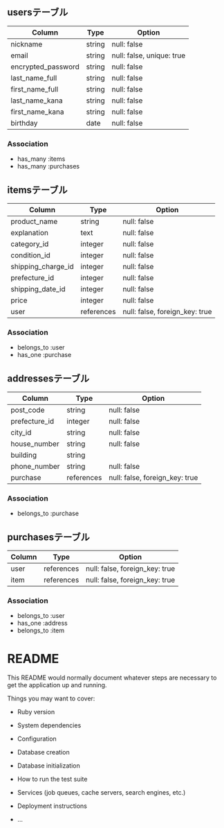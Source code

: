 ## usersテーブル
| Column                | Type              | Option                         |
| --------------------- | ----------------- | ------------------------------ |
| nickname              | string            | null: false                    |
| email                 | string            | null: false, unique: true      |
| encrypted_password    | string            | null: false                    |
| last_name_full        | string            | null: false                    |
| first_name_full       | string            | null: false                    |
| last_name_kana        | string            | null: false                    |
| first_name_kana       | string            | null: false                    |
| birthday              | date              | null: false                    |

### Association
- has_many :items
- has_many :purchases


## itemsテーブル
| Column                | Type              | Option                         |
| --------------------- | ----------------- | ------------------------------ |
| product_name          | string            | null: false                    |
| explanation           | text              | null: false                    |
| category_id           | integer           | null: false                    |
| condition_id          | integer           | null: false                    |
| shipping_charge_id    | integer           | null: false                    |
| prefecture_id         | integer           | null: false                    |
| shipping_date_id      | integer           | null: false                    |
| price                 | integer           | null: false                    |
| user                  | references        | null: false, foreign_key: true |

### Association
- belongs_to :user
- has_one :purchase


## addressesテーブル
| Column                | Type              | Option                         |
| --------------------- | ----------------- | ------------------------------ |
| post_code             | string            | null: false                    |
| prefecture_id         | integer           | null: false                    |
| city_id               | string            | null: false                    |
| house_number          | string            | null: false                    |
| building              | string            |                                |
| phone_number          | string            | null: false                    |
| purchase              | references        | null: false, foreign_key: true |

### Association
- belongs_to :purchase


## purchasesテーブル
| Column                | Type              | Option                         |
| --------------------- | ----------------- | ------------------------------ |
| user                  | references        | null: false, foreign_key: true |
| item                  | references        | null: false, foreign_key: true |

### Association
- belongs_to :user
- has_one :address
- belongs_to :item



# README

This README would normally document whatever steps are necessary to get the
application up and running.

Things you may want to cover:

* Ruby version

* System dependencies

* Configuration

* Database creation

* Database initialization

* How to run the test suite

* Services (job queues, cache servers, search engines, etc.)

* Deployment instructions

* ...
